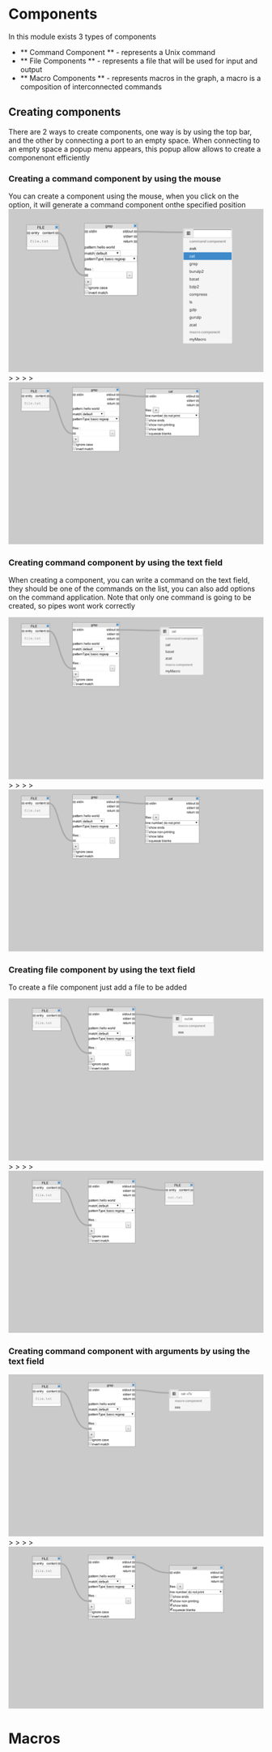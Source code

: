 # Components

In this module exists 3 types of components

  * ** Command Component ** - represents a Unix command
  * ** File Components ** - represents a file that will be used for input and output 
  * ** Macro Components ** - represents macros in the graph, a macro is a composition of interconnected commands 

## Creating components

There are 2 ways to create components, one way is by using the top bar, and
the other by connecting a port to an empty space. When connecting to an empty
space a popup menu appears, this popup allow allows to create a componenont
efficiently

### Creating a command component by using the mouse

You can create a component using the mouse, when you click on the option, it
will generate a command component onthe specified position
![](assets/newComponentMouse.svg) > > > >
![](assets/newComponentResult.svg)

### Creating command component by using the text field

When creating a component, you can write a command on the text field, they
should be one of the commands on the list, you can also add options on the
command application. Note that only one command is going to be created, so
pipes wont work correctly

![](assets/newComponentText.svg) > > > >
![](assets/newComponentResult.svg)

### Creating file component by using the text field

To create a file component just add a file to be added

![](assets/newFileComponentText.svg) > > > >
![](assets/newFileComponentResult.svg)

### Creating command component with arguments by using the text field

  
![](assets/newFullCommandComponentText.svg) > > > >
![](assets/newFullCommandComponentTextResult.svg)

# Macros
